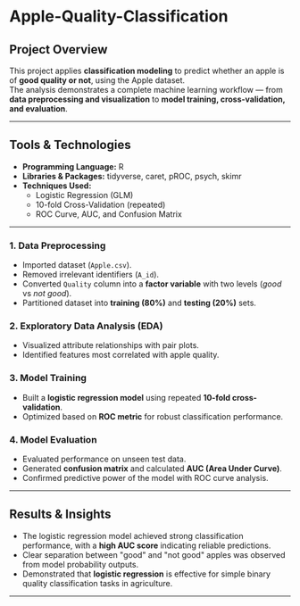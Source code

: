 # Apple-Quality-Classification
## Project Overview
This project applies **classification modeling** to predict whether an apple is of **good quality or not**, using the Apple dataset.  
The analysis demonstrates a complete machine learning workflow — from **data preprocessing and visualization** to **model training, cross-validation, and evaluation**.

---

## Tools & Technologies
- **Programming Language:** R  
- **Libraries & Packages:** tidyverse, caret, pROC, psych, skimr  
- **Techniques Used:**  
  - Logistic Regression (GLM)  
  - 10-fold Cross-Validation (repeated)  
  - ROC Curve, AUC, and Confusion Matrix  

---


### 1. Data Preprocessing
- Imported dataset (`Apple.csv`).  
- Removed irrelevant identifiers (`A_id`).  
- Converted `Quality` column into a **factor variable** with two levels (*good* vs *not good*).  
- Partitioned dataset into **training (80%)** and **testing (20%)** sets.  

### 2. Exploratory Data Analysis (EDA)
- Visualized attribute relationships with pair plots.  
- Identified features most correlated with apple quality.  

### 3. Model Training
- Built a **logistic regression model** using repeated **10-fold cross-validation**.  
- Optimized based on **ROC metric** for robust classification performance.  

### 4. Model Evaluation
- Evaluated performance on unseen test data.  
- Generated **confusion matrix** and calculated **AUC (Area Under Curve)**.  
- Confirmed predictive power of the model with ROC curve analysis.  

---

##  Results & Insights
- The logistic regression model achieved strong classification performance, with a **high AUC score** indicating reliable predictions.  
- Clear separation between "good" and "not good" apples was observed from model probability outputs.  
- Demonstrated that **logistic regression** is effective for simple binary quality classification tasks in agriculture.  

---
